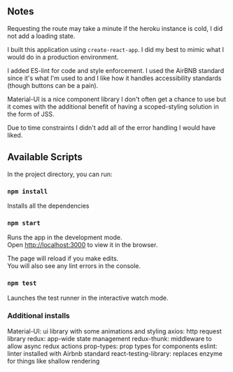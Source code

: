 ## Notes

Requesting the route may take a minute if the heroku instance is cold, I did not add a loading state.

I built this application using `create-react-app`.  I did my best to mimic what I would do in a production environment. 

I added ES-lint for code and style enforcement. I used the AirBNB standard since it's what I'm used to and I like how it handles accessibility standards (though buttons can be a pain).

Material-UI is a nice component library I don't often get a chance to use but it comes with the additional benefit of having a scoped-styling solution in the form of JSS.

Due to time constraints I didn't add all of the error handling I would have liked.

## Available Scripts

In the project directory, you can run:

### `npm install`

Installs all the dependencies

### `npm start`

Runs the app in the development mode.<br />
Open [http://localhost:3000](http://localhost:3000) to view it in the browser.

The page will reload if you make edits.<br />
You will also see any lint errors in the console.

### `npm test`

Launches the test runner in the interactive watch mode.


### Additional installs

Material-UI: ui library with some animations and styling
axios: http request library
redux: app-wide state management
redux-thunk: middleware to allow async redux actions
prop-types: prop types for components
eslint: linter installed with Airbnb standard
react-testing-library: replaces enzyme for things like shallow rendering